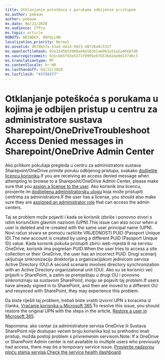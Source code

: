 ```yaml
---
title: Otklanjanje poteškoća s porukama odbijenim pristupom
ms.author: pebaum
author: pebaum
ms.date: 04/21/2020
ms.audience: ITPro
ms.topic: article
ROBOTS: NOINDEX, NOFOLLOW
localization_priority: Normal
ms.assetid: d678b57a-53ad-4414-9423-d8726a0c532f
ms.openlocfilehash: 82e11458529b8a49e583b1a6963a51e2a466bfd6
ms.sourcegitcommit: 631cbb5f03e5371f0995e976536d24e9d13746c3
ms.translationtype: MT
ms.contentlocale: hr-HR
ms.lasthandoff: 04/22/2020
ms.locfileid: "43758377"
---
```

# <a name="troubleshoot-access-denied-messages-in-sharepointonedrive-admin-center"></a><span data-ttu-id="81b38-102">Otklanjanje poteškoća s porukama u kojima je odbijen pristup u centru za administratore sustava Sharepoint/OneDrive</span><span class="sxs-lookup"><span data-stu-id="81b38-102">Troubleshoot Access Denied messages in Sharepoint/OneDrive Admin Center</span></span>

<span data-ttu-id="81b38-103">Ako prilikom pokušaja pregleda u centru za administratore sustava Sharepoint/OneDrive primite poruku odbijenog pristupa, svakako [dodijelite licencu korisniku](https://docs.microsoft.com/office365/admin/subscriptions-and-billing/assign-licenses-to-users?view=o365-worldwide&amp;tabs=One).</span><span class="sxs-lookup"><span data-stu-id="81b38-103">If you are receiving an access denied message when attempting to browse to a Sharepoint/OneDrive Admin Center, please make sure that you [assign a license to the user](https://docs.microsoft.com/office365/admin/subscriptions-and-billing/assign-licenses-to-users?view=o365-worldwide&amp;tabs=One).</span></span> <span data-ttu-id="81b38-104">Ako korisnik ima licencu, provjerite im [dodijeljenu administratorsku ulogu](https://docs.microsoft.com/office365/admin/add-users/about-admin-roles?view=o365-worldwide) koja može pristupiti centrima za administratore.</span><span class="sxs-lookup"><span data-stu-id="81b38-104">If the user has a license, you should also make sure they are [assigned an administrator role](https://docs.microsoft.com/office365/admin/add-users/about-admin-roles?view=o365-worldwide) that can access the admin centers.</span></span>

<span data-ttu-id="81b38-105">Taj se problem može pojaviti i kada se korisnik izbriše i ponovno stvori s istim korisničkim glavnim nazivom (UPN).</span><span class="sxs-lookup"><span data-stu-id="81b38-105">This issue can also occur when a user is deleted and re-created with the same user principal name (UPN).</span></span> <span data-ttu-id="81b38-106">Novi račun stvara se pomoću različite VRIJEDNOSTI PUID (Passport Unique ID).</span><span class="sxs-lookup"><span data-stu-id="81b38-106">The new account is created by using a different PUID (Passport Unique ID) value.</span></span> <span data-ttu-id="81b38-107">Kada korisnik pokuša pristupiti zbirci web-mjesta ili na servisu OneDrive, korisnik ima pogrešan PUID.</span><span class="sxs-lookup"><span data-stu-id="81b38-107">When the user tries to access a site collection or their OneDrive, the user has an incorrect PUID.</span></span> <span data-ttu-id="81b38-108">Drugi scenarij uključuje sinkronizaciju direktorija s organizacijskom jedinicom servisa Active Directory (OU).</span><span class="sxs-lookup"><span data-stu-id="81b38-108">A second scenario involves directory synchronization with an Active Directory organizational unit (OU).</span></span> <span data-ttu-id="81b38-109">Ako su se korisnici već prijavili u SharePoint, a zatim se premještaju u drugi OU i ponovno sinkroniziraju sa sustavom SharePoint, mogu se pojaviti taj problem.</span><span class="sxs-lookup"><span data-stu-id="81b38-109">If users have already signed in to SharePoint, and then are moved to a different OU and resynced with SharePoint, they may experience this problem.</span></span>

<span data-ttu-id="81b38-110">Da biste riješili taj problem, trebali biste vratiti izvorni UPN s koracima iz članka, [Vraćanje korisnika u Microsoft 365](https://docs.microsoft.com/office365/admin/add-users/restore-user?view=o365-worldwide).</span><span class="sxs-lookup"><span data-stu-id="81b38-110">To resolve this issue, you should restore the original UPN with the steps in the article, [Restore a user in Microsoft 365](https://docs.microsoft.com/office365/admin/add-users/restore-user?view=o365-worldwide).</span></span>

<span data-ttu-id="81b38-111">Napomena: ako centar za administratore servisa OneDrive ili Sustava SharePoint nije dostupan većem broju korisnika koji su prethodno imali pristup, možda postoji problem s privremenim servisom.</span><span class="sxs-lookup"><span data-stu-id="81b38-111">Note: If a OneDrive or SharePoint Admin center is not available to multiple users who previously had access, there may be a temporary service issue.</span></span>  <span data-ttu-id="81b38-112">[Provjerite nadzornu ploču stanja servisa](https://portal.office.com/adminportal/home#/servicehealth).</span><span class="sxs-lookup"><span data-stu-id="81b38-112">[Check the service health dashboard](https://portal.office.com/adminportal/home#/servicehealth).</span></span>


